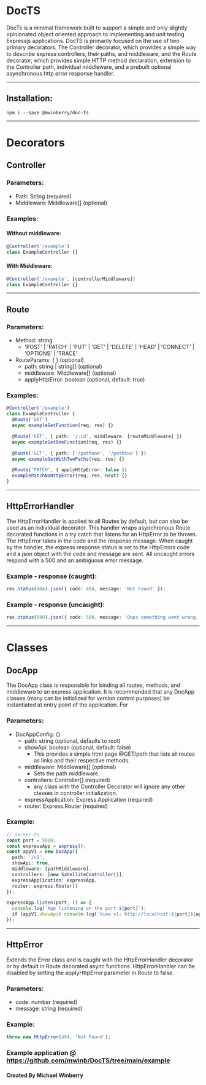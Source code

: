 # DocTS

DocTs is a minimal framework built to support a simple and only slightly opinionated object oriented approach to implementing and unit testing Expressjs applications. DocTS is primarily focused on the use of two primary decorators. The Controller decorator, which provides a simple way to describe express controllers, their paths, and middleware, and the Route decorator, which provides simple HTTP method declaration, extension to the Controller path, individual middleware, and a prebuilt optional asynchronous http error response handler.

---

## Installation:

`npm i --save @mwinberry/doc-ts`

---

# Decorators

## Controller

### Parameters:

- Path: String (required)
- Middleware: Middleware[] (optional)

### Examples:

#### Without middleware:

```typescript
@Controller('/example')
class ExampleController {}
```

#### With Middleware:

```typescript
@Controller('/example', [controllerMiddleware])
class ExampleController {}
```

---

## Route

### Parameters:

- Method: string
  - 'POST' | 'PATCH' | 'PUT' | 'GET' | 'DELETE' | 'HEAD' | 'CONNECT' | 'OPTIONS' | 'TRACE'
- RouteParams: { } (optional)
  - path: string | string[] (optional)
  - middleware: Middleware[] (optional)
  - applyHttpError: boolean (optional, default: true)

### Examples:

```typescript
@Controller('/example')
class ExampleController {
  @Route('GET')
  async exampleGetFunction(req, res) {}

  @Route('GET', { path: '/:id', middleware: [routeMiddleware] })
  async exampleGetOneFunction(req, res) {}

  @Route('GET', { path: ['/pathone', '/pathtwo'] })
  async exampleGetWithTwoPaths(req, res) {}

  @Route('PATCH', { applyHttpError: false })
  examplePatchNoHttpError(req, res, next) {}
}
```

---

## HttpErrorHandler

The HttpErrorHandler is applied to all Routes by default, but can also be used as an individual decorator. This handler wraps asynchronous Route decorated functions in a try catch that listens for an HttpError to be thrown. The HttpError takes in the code and the response message. When caught by the handler, the express response status is set to the HttpErrors code and a json object with the code and message are sent. All uncaught errors respond with a 500 and an ambiguous error message.

### Example - response (caught):

```typescript
res.status(404).json({ code: 404, message: 'Not Found' });
```

### Example - response (uncaught):

```typescript
res.status(500).json({ code: 500, message: 'Oops something went wrong.' });
```

---

# Classes

## DocApp

The DocApp class is responsible for binding all routes, methods, and middleware to an express application. It is recommended that any DocApp classes (many can be initialized for version control purposes) be instantiated at entry point of the application. For

### Parameters:

- DocAppConfig: {}
  - path: string (optional, defaults to root)
  - showApi: boolean (optional, default: false)
    - This provides a simple html page @GET/path that lists all routes as links and their respective methods.
  - middleware: Middleware[] (optional)
    - Sets the path middleware.
  - controllers: Controller[] (required)
    - any class with the Controller Decorator will ignore any other classes in controller initialization.
  - expressApplication: Express.Application (required)
  - router: Express.Router (required)

### Example:

```typescript
// server.ts
const port = 5000;
const expressApp = express();
const appV1 = new DocApp({
  path: '/v1',
  showApi: true,
  middleware: [pathMiddleware],
  controllers: [new SatelliteController()],
  expressApplication: expressApp,
  router: express.Router()
});

expressApp.listen(port, () => {
  console.log(`App listening on the port ${port}`);
  if (appV1.showApi) console.log(`View v1: http://localhost:${port}${appV1.path}`);
});
```

---

## HttpError

Extends the Error class and is caught with the HttpErrorHandler decorator or by default in Route decorated async functions. HttpErrorHandler can be disabled by setting the applyHttpError parameter in Route to false.

### Parameters:

- code: number (required)
- message: string (required)

### Example:

```typescript
throw new HttpError(404, 'Not Found');
```

### Example application @ https://github.com/mwinb/DocTS/tree/main/example

#### Created By Michael Winberry
